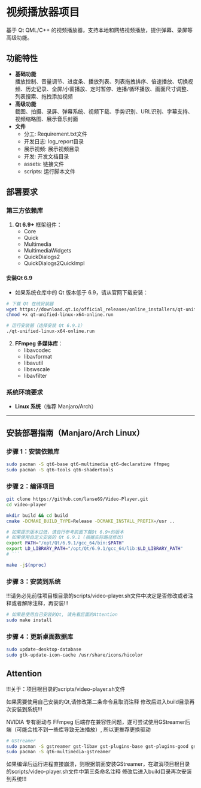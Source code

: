 # 视频播放器项目

基于 Qt QML/C++ 的视频播放器，支持本地和网络视频播放，提供弹幕、录屏等高级功能。

## 功能特性
- **基础功能**  
  播放控制、音量调节、进度条、播放列表、列表拖拽排序、倍速播放、切换视频、历史记录、全屏/小窗播放、定时暂停、连播/循环播放、画面尺寸调整、列表搜索、拖拽添加视频
- **高级功能**  
  截图、拍摄、录屏、弹幕系统、视频下载、手势识别、URL识别、字幕支持、视频缩略图、展示音乐封面
- **文件**  
  - 分工: Requirement.txt文件
  - 开发日志: log_report目录
  - 展示视频: 展示视频目录
  - 开发: 开发文档目录
  - assets: 链接文件
  - scripts: 运行脚本文件

## 部署要求
### 第三方依赖库
1. **Qt 6.9+** 框架组件：
   - Core
   - Quick
   - Multimedia
   - MultimediaWidgets
   - QuickDialogs2
   - QuickDialogs2QuickImpl
   
#### 安装Qt 6.9
- 如果系统仓库中的 Qt 版本低于 6.9，请从官网下载安装：
```bash
# 下载 Qt 在线安装器
wget https://download.qt.io/official_releases/online_installers/qt-unified-linux-x64-online.run
chmod +x qt-unified-linux-x64-online.run

# 运行安装器（选择安装 Qt 6.9.1）
./qt-unified-linux-x64-online.run
```
   
2. **FFmpeg 多媒体库**：
   - libavcodec
   - libavformat
   - libavutil
   - libswscale
   - libavfilter

### 系统环境要求
- **Linux 系统**（推荐 Manjaro/Arch）

---

## 安装部署指南（Manjaro/Arch Linux）

### 步骤 1：安装依赖库
```bash
sudo pacman -S qt6-base qt6-multimedia qt6-declarative ffmpeg
sudo pacman -S qt6-tools qt6-shadertools
```

### 步骤 2：编译项目
```bash
git clone https://github.com/lanse69/Video-Player.git
cd video-player

mkdir build && cd build
cmake -DCMAKE_BUILD_TYPE=Release -DCMAKE_INSTALL_PREFIX=/usr ..

# 如果提示版本过低，请自行参考前面下载Qt 6.9+的版本
# 如果使用自定义安装的 Qt 6.9.1 (根据实际路径修改)
export PATH="/opt/Qt/6.9.1/gcc_64/bin:$PATH"
export LD_LIBRARY_PATH="/opt/Qt/6.9.1/gcc_64/lib:$LD_LIBRARY_PATH"
# ```

make -j$(nproc)
```

### 步骤 3：安装到系统

!!!请务必先前往项目根目录的scripts/video-player.sh文件中决定是否修改或者注释或者解除注释，再安装!!!

```bash
# 如果是使用自己安装的Qt, 请先看后面的Attention
sudo make install
```

### 步骤 4：更新桌面数据库
```bash
sudo update-desktop-database
sudo gtk-update-icon-cache /usr/share/icons/hicolor
```
## Attention
!!!关于：项目根目录的scripts/video-player.sh文件

如果需要使用自己安装的Qt,请修改第二条命令且取消注释
修改后进入build目录再次安装到系统!!!

NVIDIA 专有驱动与 FFmpeg 后端存在兼容性问题，遂可尝试使用GStreamer后端（可能会找不到一些库导致无法播放）, 所以更推荐更换驱动

```bash
# GStreamer
sudo pacman -S gstreamer gst-libav gst-plugins-base gst-plugins-good gst-plugins-bad gst-plugins-ugly
sudo pacman -S qt6-multimedia-gstreamer
```
如果编译后运行进程直接崩溃，则根据前面安装GStreamer，在取消项目根目录的scripts/video-player.sh文件中第三条命名注释
修改后进入build目录再次安装到系统!!!

